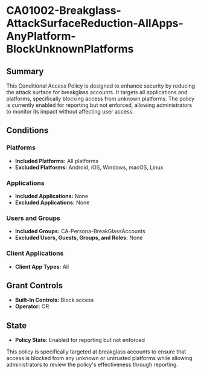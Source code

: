 # CA01002-Breakglass-AttackSurfaceReduction-AllApps-AnyPlatform-BlockUnknownPlatforms

## Summary
This Conditional Access Policy is designed to enhance security by reducing the attack surface for breakglass accounts. It targets all applications and platforms, specifically blocking access from unknown platforms. The policy is currently enabled for reporting but not enforced, allowing administrators to monitor its impact without affecting user access.

## Conditions

### Platforms
- **Included Platforms:** All platforms
- **Excluded Platforms:** Android, iOS, Windows, macOS, Linux

### Applications
- **Included Applications:** None
- **Excluded Applications:** None

### Users and Groups
- **Included Groups:** CA-Persona-BreakGlassAccounts
- **Excluded Users, Guests, Groups, and Roles:** None

### Client Applications
- **Client App Types:** All

## Grant Controls
- **Built-In Controls:** Block access
- **Operator:** OR

## State
- **Policy State:** Enabled for reporting but not enforced

This policy is specifically targeted at breakglass accounts to ensure that access is blocked from any unknown or untrusted platforms while allowing administrators to review the policy's effectiveness through reporting.
